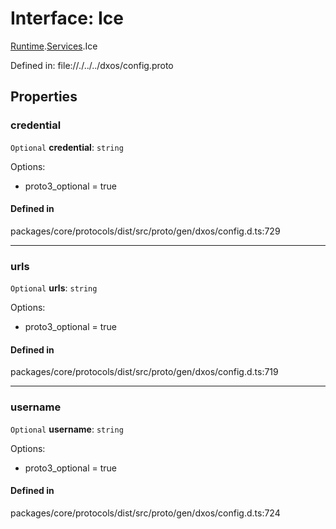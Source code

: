 # Interface: Ice

[Runtime](../modules/dxos_config.defs.Runtime.md).[Services](../modules/dxos_config.defs.Runtime.Services.md).Ice

Defined in:
  file://./../../dxos/config.proto

## Properties

### credential

 `Optional` **credential**: `string`

Options:
  - proto3_optional = true

#### Defined in

packages/core/protocols/dist/src/proto/gen/dxos/config.d.ts:729

___

### urls

 `Optional` **urls**: `string`

Options:
  - proto3_optional = true

#### Defined in

packages/core/protocols/dist/src/proto/gen/dxos/config.d.ts:719

___

### username

 `Optional` **username**: `string`

Options:
  - proto3_optional = true

#### Defined in

packages/core/protocols/dist/src/proto/gen/dxos/config.d.ts:724
